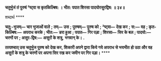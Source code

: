 **चतुर्भुजं तं पुरुषं ²ष्ट्वा स कृतकिल्बिष: ।** **भीत: पपात शिरसा पादयोरसुरद्विष: ॥ ३४॥** 

शब्दार्थ **** 

**चतु:-भुजम्—** **चार भुजाओं वाले** **; तम्—** **उस** **; पुरुषम्—** **पुरुष को** **; ²ष्ट्वा—** **देख कर** **; स:—** **वह** **; कृत-किल्बिष:—** **अपराध** **करके** **; भीत:—** **डरा हुआ** **; पपात—** **गिर पड़ा** **; शिरसा—** **सिर के बल** **; पादयो:—** **चरणों पर** **; असुर-द्विष:—** **असुरों के शत्रु,** **भगवान् के।** **.** 

**तत्पश्चात् उस चतुर्भुज पुरुष को देख कर, शिकारी अपने द्वारा किये गये अपराध से भयभीत** **हो उठा और वह असुरों के शत्रु के चरणों पर अपना सिर रख कर जमीन पर गिर पड़ा।** **** 